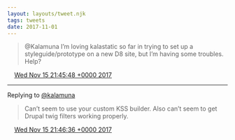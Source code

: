 ```yaml
---
layout: layouts/tweet.njk
tags: tweets
date: 2017-11-01
---
```


> @Kalamuna I’m loving kalastatic so far in trying to set up a styleguide/prototype on a new D8 site, but I’m having some troubles\. Help?

<img src="../../media/tweet.ico" width="12" /> [Wed Nov 15 21:45:48 +0000 2017](https://twitter.com/timwasson/status/930914757883908097)

----

Replying to [@kalamuna](https://twitter.com/timwasson/status/930914757883908097)

> Can’t seem to use your custom KSS builder\. Also can’t seem to get Drupal twig filters working properly\.

<img src="../../media/tweet.ico" width="12" /> [Wed Nov 15 21:46:36 +0000 2017](https://twitter.com/timwasson/status/930914957767651334)